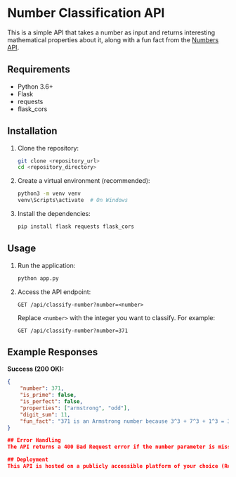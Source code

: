 # Number Classification API

This is a simple API that takes a number as input and returns interesting mathematical properties about it, along with a fun fact from the [Numbers API](http://numbersapi.com/).

## Requirements

*   Python 3.6+
*   Flask
*   requests
*   flask_cors

## Installation

1.  Clone the repository:

    ```bash
    git clone <repository_url>
    cd <repository_directory>
    ```

2.  Create a virtual environment (recommended):

    ```bash
    python3 -m venv venv
    venv\Scripts\activate  # On Windows
    ```

3.  Install the dependencies:

    ```bash
    pip install flask requests flask_cors
    ```

## Usage

1.  Run the application:

    ```bash
    python app.py
    ```

2.  Access the API endpoint:

    ```
    GET /api/classify-number?number=<number>
    ```

    Replace `<number>` with the integer you want to classify.  For example:

    ```
    GET /api/classify-number?number=371
    ```

## Example Responses

**Success (200 OK):**

```json
{
    "number": 371,
    "is_prime": false,
    "is_perfect": false,
    "properties": ["armstrong", "odd"],
    "digit_sum": 11,
    "fun_fact": "371 is an Armstrong number because 3^3 + 7^3 + 1^3 = 371"
}

## Error Handling
The API returns a 400 Bad Request error if the number parameter is missing or is not a valid integer. It also handles errors from the Numbers API gracefully, returning a generic fun fact message if the API is unavailable.

## Deployment
This API is hosted on a publicly accessible platform of your choice (Render). It supports CORS (Cross-Origin Resource Sharing), allowing access from different domains.
